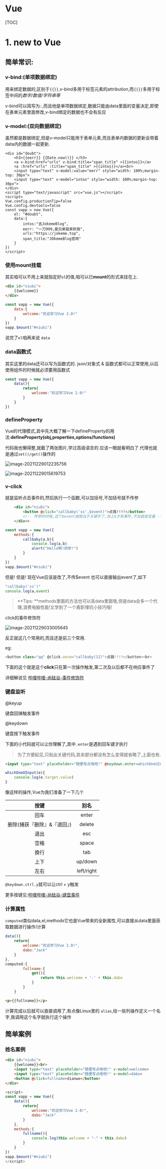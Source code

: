 # Vue

[TOC]



# 1. new to Vue

## 简单常识:

### v-bind:(单项数据绑定)

用来绑定数据的,区别于`{{}}`,v-bind多用于标签元素的attribution,而`{{}}`多用于标签中间的*数字/数值/字符串等*

v-bind可以简写为`:`,而且他是单项数据绑定,数据只能由data里面的变量决定,即使在表单元素里面修改,v-bind绑定的数据也不会有反应

### v-model:(双向数据绑定)

虽然都是数据绑定,但是v-model只能用于表单元素,而且表单内数据的更新会带着data内的数据一起更新.

```vue
<div id="doubt">
	<h3>{{eerr}} {{Date.now()}} </h3>
	<a v-bind:href="urls" v-bind:title="span_title" >{{intos}}</a>
	<a :href="urls" :title="span_title" >{{intos}}</a><br>
	<input type="text" v-model:value="eerr" style="width: 100%;margin-top: 30px">
	<input type="text" v-model="intos" style="width: 100%;margin-top: 30px">
</div>
<script type="text/javascript" src="vue.js"></script>
<script>
Vue.config.productionTip=false
Vue.config.devtools=false
const vapp = new Vue({
	el: "#doubt",
	data:{
		intos:"去JokemeBlog",
		eerr: "一刀999,是兄弟就来砍我",
		urls:"https://jokeme.top",
		span_title:"JOkemeBlog官网"
	}
})
</script>
```

### 使用mount挂载

其实咱可以不用上来就指定好`el`的值,咱可以已**mount**的形式来挂在上.

```html
<div id="niubi">
	{{welcome}}
</div>
```

```js
const vapp = new Vue({
	data:{
		welcome:"欢迎学习Vue 2.0!"
	}
})
vapp.$mount("#niubi")
```



说完了`el`咱再来说 `data`

### data函数式

其实这里的data还可以写为函数式的. json/对象式 & 函数式都可以正常使用,以后使用组件的时候就必须要用函数式

```js
const vapp = new Vue({
	data(){
		return{
			welcome:"欢迎学习Vue 2.0!"
		}
	}
})
```

### defineProperty

Vue的代理模式,其中先大概了解一下defineProperty的用法:**defineProperty(obj,properties,options/functions)**

代码我也懒得整,就截了两张图片,学过高级语言的 应该一眼就看明白了.代理也就是通过`set()/get()`操作的

![image-20211229012235756](https://pics.jokeme.top/blogimas/image-20211229012235756.png)



![image-20211229015619753](https://pics.jokeme.top/blogimas/image-20211229015619753.png)

### v-click

就是监听点击事件的,然后执行一个函数,可以加括号,不加括号就不传参

```html
	<div id="niubi">
		<button @click="callbaby('ss',$event)">点我!!!!</button>
		<!-- 传参的时候,这个$event就相当于关键字了,加上$才有事件,不加就是变量 -->
	</div>>
```

```js
const vapp = new Vue({
	methods:{
		callbaby(a,b){
			console.log(a,b)
			alert("Hello啊!同学!")
		}
	}
})
vapp.$mount("#niubi")
```

但是! 但是! 现在Vue应该是改了,不传$event 也可以直接输出event了,如下

```js
"callbaby('ss')"
console.log(a,event)
```

> **Tips: **methods里面的方法也可以丢data里面哦,但是data会多一个代理,浪费电脑性能!又学到了一个离职埋坑小技巧哦!

click的事件修饰符

![image-20211229033005645](https://pics.jokeme.top/blogimas/image-20211229033005645.png)

反正就这几个常用的,而且还是前三个常用.

eg:

```js
<button class="qq" @click.once="callbaby(12)">点我!!!!</button><br>
```

下面的这个就是这个**click**只在第一次操作触发,第二次及以后都不在响应事件了

详细解说见 [哔哩哔哩-尚硅谷-事件修饰符](https://www.bilibili.com/video/BV1Zy4y1K7SH?p=15)

### 键盘监听

@keyup

键盘回弹触发事件

@keydown

键盘按下触发事件

下面的小代码就可以让你理解了,其中`.enter`是遇到回车键才执行

>为了方便起见,只贴出关键代码,其余部分都没有怎么变得就省略了,上面也有.

```html
<input type="text" placeholder="随便写点啥吧!" @keydown.enter=whichOneUInput>
```

```js
whichOneUInput(e){
	console.log(e.target.value)
}
```

像这样的操作,Vue为我们准备了一下几个

|            按键             |    别名    |
| :-------------------------: | :--------: |
|            回车             |   enter    |
| 删除(捕获『删除』&『退回』) |   delete   |
|            退出             |    esc     |
|            空格             |   space    |
|            换行             |    tab     |
|            上下             |  up/down   |
|            左右             | left/right |

`@keydown.ctrl.y`就可以让ctrl + y触发

更多按键见:[哔哩哔哩-尚硅谷-键盘事件](https://www.bilibili.com/video/BV1Zy4y1K7SH?p=16)

### 计算属性

`computed`类似data,el,methods它也是Vue带来的全新属性,可以直接从data里面获取数据进行操作/计算

```js
data(){
	return{
		welcome:"欢迎学习Vue 2.0!",
		dabo:"Jack"
	}
},
computed:{
		fullname:{
			get(){
				return this.welcome + '-' + this.dabo
			}
		}
	}
```

```html
<p>{{fullname}}</p>
```

计算完成以后就可以直接调用了,有点像Linux里的 `alias`,给一些列操作定义一个名字,我调用这个名字就执行这个操作



## 简单案例

### 姓名案例

```html
<div id="niubi">
	{{welcome}}<br>
	<input type="text" placeholder="随便写点啥吧!" v-model=welcome>
	<input type="text" placeholder="随便写点啥吧!" v-model=dabo>
	<button @click=fullname>dianwo</button>
</div>

```

```js
<script>
const vapp = new Vue({
	data(){
		return{
			welcome:"欢迎学习Vue 2.0!",
			dabo:"Jack"
		}
	},
	methods:{
		fullname(){
			console.log(this.welcome + "-" + this.dabo)
		}
	}
})
vapp.$mount("#niubi")
</script>
```

